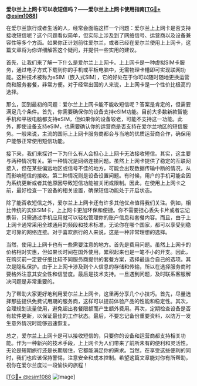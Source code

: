 **爱尔兰上上网卡可以收短信吗？——爱尔兰上上网卡使用指南[[TG💪+ @esim1088](https://t.me/s/esim1088)]**

在爱尔兰旅行或者生活的人，经常会面临这样一个问题：爱尔兰上上网卡是否支持接收短信呢？这个问题看似简单，但实际上涉及到了网络信号、运营商以及设备兼容性等多个方面。如果你正计划前往爱尔兰，或者已经在爱尔兰使用上上网卡，这篇文章将为你详细解答这个疑问，并提供一些实用的建议。

首先，让我们来了解一下什么是爱尔兰上上网卡。上上网卡是一种虚拟SIM卡服务，通过电子方式下载到你的手机或平板电脑中，无需物理卡槽即可实现联网功能。这种技术被称为eSIM（嵌入式SIM），它的好处在于你可以随时随地更换运营商和服务套餐，非常方便。对于经常出国的人来说，上上网卡是一个性价比极高的选择。

那么，回到最初的问题：爱尔兰上上网卡能不能收短信呢？答案是肯定的，但需要满足几个条件。首先，你需要确保你的设备支持eSIM功能。目前大多数新款智能手机和平板电脑都支持eSIM，但如果你的设备较老，可能不支持这一功能。此外，即使设备支持eSIM，也需要确认你的运营商是否支持在爱尔兰地区的短信服务。一般来说，主流的国际上上网卡服务商都会与当地的优质运营商合作，确保用户能够正常使用短信功能。

接下来，我们来探讨一下为什么有人会担心上上网卡无法接收短信。其实，这主要与两种情况有关。第一种情况是网络连接问题。虽然上上网卡提供了稳定的互联网接入，但在某些偏远地区或信号不佳的地方，可能会出现数据传输中断的情况，从而影响短信的接收。第二种情况则是设备设置问题。有时候，用户的手机可能会因为系统更新或者其他原因导致短信功能被关闭或限制。因此，在使用上上网卡之前，最好检查一下设备的相关设置，确保短信功能处于开启状态。

除了能否收短信之外，爱尔兰上上网卡还有许多其他优点值得我们关注。例如，相比传统的实体SIM卡，上上网卡更加环保和便捷。你不需要担心丢失卡片或者忘记携带，只需通过手机应用就可以轻松管理你的账户信息和套餐内容。而且，由于上上网卡通常采用全球通用的频段和技术标准，无论你在哪个国家，都可以享受到稳定可靠的网络连接。对于喜欢旅行的人来说，这是一种非常理想的选择。

当然，使用上上网卡也有一些需要注意的地方。首先是费用问题。虽然上上网卡的价格相对实惠，但如果长时间在国外使用，累积起来也是一笔不小的开支。因此，在购买前一定要仔细比较不同服务商提供的套餐方案，选择最适合自己的选项。其次是隐私保护。由于上上网卡涉及到个人信息的存储和传输，所以在选择服务商时要格外注意其安全性和信誉度。最后是技术支持。一旦遇到问题，及时联系客服解决问题是非常重要的。

为了帮助大家更好地利用爱尔兰上上网卡，这里再分享几个小技巧。首先，尽量选择那些提供免费试用期的服务商，这样可以提前体验产品的性能和稳定性。其次，合理规划流量使用，避免超出套餐限额而产生额外费用。再次，定期检查设备是否有软件更新，以保证最佳的工作状态。最后，不要忘记备份重要资料，以防万一发生意外情况时能够迅速恢复。

总之，爱尔兰上上网卡是可以接收短信的，只要你的设备和运营商都支持相关功能。作为一种新兴的技术手段，上上网卡为人们带来了前所未有的便利和灵活性。无论是短期旅行还是长期居住，它都能满足你的需求。当然，在享受这些便利的同时，我们也应该保持警惕，注意安全和成本控制。希望这篇文章能对你有所帮助，祝你在爱尔兰度过一段愉快的旅程！

[[TG💪+ @esim1088](https://t.me/s/esim1088) ![Image](https://i.postimg.cc/4NQfJmqS/Snipaste-2025-05-13-00-14-12.png)]